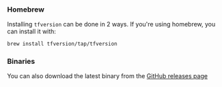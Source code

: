 ### Homebrew

Installing `tfversion` can be done in 2 ways. If you're using homebrew, you can install it with:

```sh
brew install tfversion/tap/tfversion
```

### Binaries

You can also download the latest binary from the [GitHub releases page](https://github.com/tfversion/tfversion/releases)